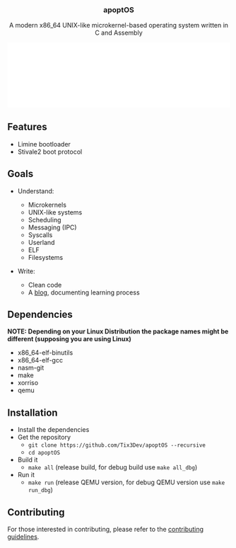 <div align="center">

<h3>apoptOS</h3>
<p>A modern x86_64 UNIX-like microkernel-based operating system written in C and Assembly</p>

![](./misc/screenshots/logs.svg)
</div>

## Features

- Limine bootloader
- Stivale2 boot protocol

## Goals

- Understand:
  - Microkernels
  - UNIX-like systems
  - Scheduling
  - Messaging (IPC)
  - Syscalls
  - Userland
  - ELF
  - Filesystems

- Write:
  - Clean code
  - A [blog](), documenting learning process

## Dependencies

**NOTE: Depending on your Linux Distribution the package names might be different (supposing you are using Linux)**

- x86_64-elf-binutils
- x86_64-elf-gcc
- nasm-git
- make
- xorriso
- qemu

## Installation

- Install the dependencies
- Get the repository
  - `git clone https://github.com/Tix3Dev/apoptOS --recursive`
  - `cd apoptOS`
- Build it
  - `make all` (release build, for debug build use `make all_dbg`)
- Run it
  - `make run` (release QEMU version, for debug QEMU version use `make run_dbg`)

## Contributing

For those interested in contributing, please refer to the [contributing guidelines](https://github.com/Tix3Dev/apoptOS/blob/main/misc/CONTRIBUTING.md).
